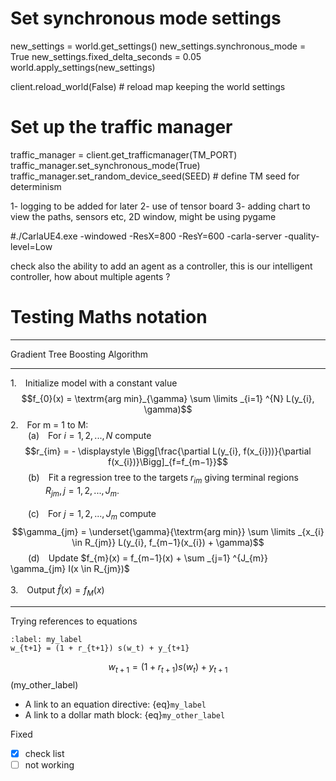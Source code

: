 # Set synchronous mode settings

new_settings = world.get_settings()
new_settings.synchronous_mode = True
new_settings.fixed_delta_seconds = 0.05
world.apply_settings(new_settings)

client.reload_world(False) # reload map keeping the world settings

# Set up the traffic manager

traffic_manager = client.get_trafficmanager(TM_PORT)
traffic_manager.set_synchronous_mode(True)
traffic_manager.set_random_device_seed(SEED) # define TM seed for determinism

1- logging to be added for later
2- use of tensor board
3- adding chart to view the paths, sensors etc, 2D window, might be using pygame

#./CarlaUE4.exe -windowed -ResX=800 -ResY=600 -carla-server -quality-level=Low

check also the ability to add an agent as a controller, this is our intelligent controller, how about multiple agents ?

# Testing Maths notation

---

$\mathbf{\text{Gradient Tree Boosting Algorithm}}$<br>

---

1.&emsp;Initialize model with a constant value $$f_{0}(x) = \textrm{arg min}_{\gamma} \sum \limits _{i=1} ^{N} L(y_{i}, \gamma)$$
2.&emsp;For m = 1 to M:<br>
&emsp;&emsp;(a)&emsp;For $i = 1,2,...,N$ compute<br>
$$r_{im} = - \displaystyle \Bigg[\frac{\partial L(y_{i}, f(x_{i}))}{\partial f(x_{i})}\Bigg]_{f=f_{m−1}}$$
&emsp;&emsp;(b)&emsp;Fit a regression tree to the targets $r_{im}$ giving terminal regions<br>
&emsp;&emsp;&emsp;&emsp;$R_{jm}, j = 1, 2, . . . , J_{m}.$<br><br>
&emsp;&emsp;(c)&emsp;For $j = 1, 2, . . . , J_{m}$ compute<br>
$$\gamma_{jm} = \underset{\gamma}{\textrm{arg min}} \sum \limits _{x_{i} \in R_{jm}} L(y_{i}, f_{m−1}(x_{i}) + \gamma)$$
&emsp;&emsp;(d)&emsp;Update $f_{m}(x) = f_{m−1}(x) + \sum _{j=1} ^{J_{m}} \gamma_{jm} I(x \in R_{jm})$<br><br>
3.&emsp;Output $\hat{f}(x) = f_{M}(x)$

---

Trying references to equations

```{math}
:label: my_label
w_{t+1} = (1 + r_{t+1}) s(w_t) + y_{t+1}
```

$$
  w_{t+1} = (1 + r_{t+1}) s(w_t) + y_{t+1}
$$ (my_other_label)

- A link to an equation directive: {eq}`my_label`
- A link to a dollar math block: {eq}`my_other_label`

Fixed

- [x] check list
- [ ] not working